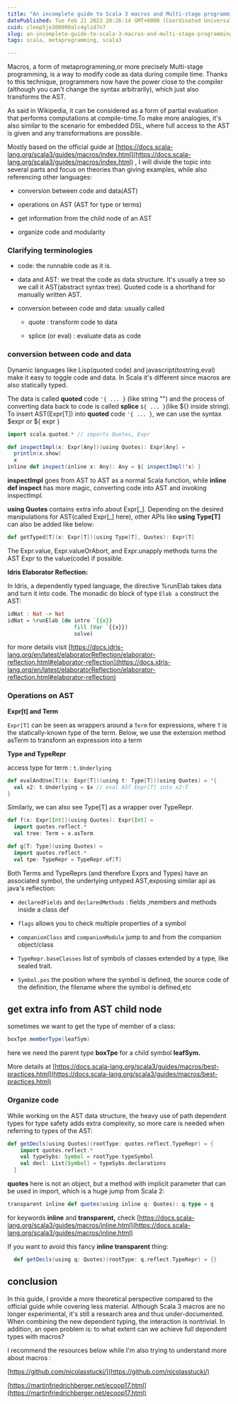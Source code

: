 ```yaml
---
title: "An incomplete guide to Scala 3 macros and Multi-stage programming"
datePublished: Tue Feb 21 2023 20:26:14 GMT+0000 (Coordinated Universal Time)
cuid: cleep5jo300000alc4glid7n7
slug: an-incomplete-guide-to-scala-3-macros-and-multi-stage-programming
tags: scala, metaprogramming, scala3

---
```


Macros, a form of metaprogramming,or more precisely Multi-stage programming, is a way to modify code as data during compile time. Thanks to this technique, programmers now have the power close to the compiler (although you can't change the syntax arbitrarily), which just also transforms the AST.

As said in Wikipedia, it can be considered as a form of partial evaluation that performs computations at compile-time.To make more analogies, it's also similar to the scenario for embedded DSL, where full access to the AST is given and any transformations are possible.

Mostly based on the official guide at [https://docs.scala-lang.org/scala3/guides/macros/index.html](https://docs.scala-lang.org/scala3/guides/macros/index.html) , I will divide the topic into several parts and focus on theories than giving examples, while also referencing other languages:

* conversion between code and data(AST)
    
* operations on AST (AST for type or terms)
    
* get information from the child node of an AST
    
* organize code and modularity
    

### Clarifying terminologies

* code: the runnable code as it is.
    
* data and AST: we treat the code as data structure. It's usually a tree so we call it AST(abstract syntax tree). Quoted code is a shorthand for manually written AST.
    
* conversion between code and data: usually called
    
    * quote : transform code to data
        
    * splice (or eval) : evaluate data as code
        

### conversion between code and data

Dynamic languages like Lisp(quoted code) and javascript(tostring,eval) make it easy to toggle code and data. In Scala it's different since macros are also statically typed.

The data is called **quoted** code `'{ ... }` (like string "") and the process of converting data back to code is called **splice** `${ ... }`(like ${} inside string). To insert AST(Expr\[T\]) into **quoted** code `'{ ... }`, we can use the syntax $expr or ${ expr }

```scala
import scala.quoted.* // imports Quotes, Expr

def inspectImpl(x: Expr[Any])(using Quotes): Expr[Any] =
  println(x.show)
  x
inline def inspect(inline x: Any): Any = ${ inspectImpl('x) }
```

**inspectImpl** goes from AST to AST as a normal Scala function, while **inline def inspect** has more magic, converting code into AST and invoking inspectImpl.

**using Quotes** contains extra info about Expr\[\_\]. Depending on the desired manipulations for AST(called Expr\[\_\] here), other APIs like **using Type\[T\]** can also be added like below:

```scala
def getTyped[T](x: Expr[T])(using Type[T], Quotes): Expr[T]
```

The Expr.value, Expr.valueOrAbort, and Expr.unapply methods turns the AST Expr to the value(code) if possible.

**Idris Elaborator Reflection:**

In Idris, a dependently typed language, the directive %runElab takes data and turn it into code. The monadic do block of type `Elab a` construct the AST:

```haskell
idNat : Nat -> Nat
idNat = %runElab (do intro `{{x}}
                     fill (Var `{{x}})
                     solve)
```

for more details visit [https://docs.idris-lang.org/en/latest/elaboratorReflection/elaborator-reflection.html#elaborator-reflection](https://docs.idris-lang.org/en/latest/elaboratorReflection/elaborator-reflection.html#elaborator-reflection)

### Operations on AST

**Expr\[t\] and Term**

`Expr[T]` can be seen as wrappers around a `Term` for expressions, where `T` is the statically-known type of the term. Below, we use the extension method asTerm to transform an expression into a term

**Type and TypeRepr**

access type for term : `t.Underlying`

```scala
def evalAndUse[T](x: Expr[T])(using t: Type[T])(using Quotes) = '{
  val x2: t.Underlying = $x // eval AST Expr[T] into x2:T
}
```

Similarly, we can also see Type\[T\] as a wrapper over TypeRepr.

```scala
def f(x: Expr[Int])(using Quotes): Expr[Int] =
  import quotes.reflect.*
  val tree: Term = x.asTerm

def g[T: Type](using Quotes) =
  import quotes.reflect.*
  val tpe: TypeRepr = TypeRepr.of[T]
```

Both Terms and TypeReprs (and therefore Exprs and Types) have an associated symbol, the underlying untyped AST,exposing similar api as java's reflection:

* `declaredFields` and `declaredMethods` : fields ,members and methods inside a class def
    
* `flags` allows you to check multiple properties of a symbol
    
* `companionClass` and `companionModule` jump to and from the companion object/class
    
* `TypeRepr.baseClasses` list of symbols of classes extended by a type, like sealed trait.
    
* `Symbol.pos` the position where the symbol is defined, the source code of the definition, the filename where the symbol is defined,etc
    

## get extra info from AST child node

sometimes we want to get the type of member of a class:

```scala
boxTpe.memberType(leafSym)
```

here we need the parent type **boxTpe** for a child symbol **leafSym.**

More details at [https://docs.scala-lang.org/scala3/guides/macros/best-practices.html](https://docs.scala-lang.org/scala3/guides/macros/best-practices.html)

### Organize code

While working on the AST data structure, the heavy use of path dependent types for type safety adds extra complexity, so more care is needed when referring to types of the AST:

```scala
def getDecls(using Quotes)(rootType: quotes.reflect.TypeRepr) = {
    import quotes.reflect.*
    val typeSybs: Symbol = rootType.typeSymbol
    val decl: List[Symbol] = typeSybs.declarations
  }
```

**quotes** here is not an object, but a method with implicit parameter that can be used in import, which is a huge jump from Scala 2:

```scala
transparent inline def quotes(using inline q: Quotes): q.type = q
```

for keywords **inline** and **transparent,** check [https://docs.scala-lang.org/scala3/guides/macros/inline.html](https://docs.scala-lang.org/scala3/guides/macros/inline.html)

If you want to avoid this fancy **inline transparent** thing:

```scala
  def getDecls(using q: Quotes)(rootType: q.reflect.TypeRepr) = {}
```

## conclusion

In this guide, I provide a more theoretical perspective compared to the official guide while covering less material. Although Scala 3 macros are no longer experimental, it's still a research area and thus under-documented. When combining the new dependent typing, the interaction is nontrivial. In addition, an open problem is: to what extent can we achieve full dependent types with macros?

I recommend the resources below while I'm also trying to understand more about macros :

[https://github.com/nicolasstucki/](https://github.com/nicolasstucki/)

[https://martinfriedrichberger.net/ecoop17.html](https://martinfriedrichberger.net/ecoop17.html)